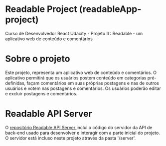 # Readable Project (readableApp-project)
Curso de Desenvolvedor React Udacity - Projeto II : Readable - um aplicativo web de conteúdo e comentários

# Sobre o projeto

Este projeto, representa um aplicativo web de conteúdo e comentários. O aplicativo permitirá que os usuários postem conteúdo em categorias pré-definidas, façam comentários em suas próprias postagens e nas de outros usuários e votem nas postagens e comentários. Os usuários poderão editar e excluir postagens e comentários.

# Readable API Server 

O <a href="https://github.com/udacity/reactnd-project-readable-starter">repositório Readable API Server </a> inclui o código do servidor da API de back-end usado para desenvolver e interagir com a parte inicial do projeto. O servidor está incluso neste projeto através da pasta '/server'.
